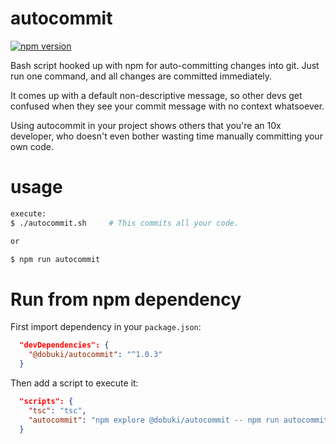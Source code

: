 # autocommit

[![npm version](https://badge.fury.io/js/@dobuki%2Fautocommit.svg)](https://www.npmjs.com/package/@dobuki/autocommit)


Bash script hooked up with npm for auto-committing changes into git. Just run one command, and all changes are committed immediately.

It comes up with a default non-descriptive message, so other devs get confused when they see your commit message with no context whatsoever.

Using autocommit in your project shows others that you're an 10x developer, who doesn't even bother wasting time manually committing your own code.

# usage

```bash
execute:
$ ./autocommit.sh     # This commits all your code.

or

$ npm run autocommit
```

# Run from npm dependency

First import dependency in your `package.json`:

```json
  "devDependencies": {
    "@dobuki/autocommit": "^1.0.3"
  }
```

Then add a script to execute it:

```json
  "scripts": {
    "tsc": "tsc",
    "autocommit": "npm explore @dobuki/autocommit -- npm run autocommit \"$(pwd)\"",
  }
```
